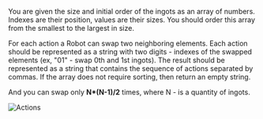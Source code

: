 You are given the size and initial order of the ingots as an array of numbers.
Indexes are their position, values are their sizes. 
You should order this array from the smallest to the largest in size.

For each action a Robot can swap two neighboring elements. 
Each action should be represented as a string with two digits - 
indexes of the swapped elements (ex, "01" - swap 0th and 1st ingots). 
The result should be represented as a string that 
contains the sequence of actions separated by commas. 
If the array does not require sorting, then return an empty string.

And you can swap only **N\*(N-1)/2** times, where N - is a quantity of ingots.

![Actions](actions.svg)
